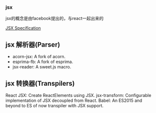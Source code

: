 ### jsx

jsx的概念是由facebook提出的，与react一起出来的


[JSX Specification](https://github.com/facebook/jsx)

## jsx 解析器(Parser)
* acorn-jsx: A fork of acorn.
* esprima-fb: A fork of esprima.
* jsx-reader: A sweet.js macro.

## jsx 转换器(Transpilers)
React JSX: Create ReactElements using JSX.
jsx-transform: Configurable implementation of JSX decoupled from React.
Babel: An ES2015 and beyond to ES of now transpiler with JSX support.